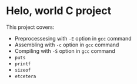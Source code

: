 # Helo, world C project

This project covers:

- Preprocessesing with `-E` option in `gcc` command
- Assembling with `-c` option in `gcc` command
- Compiling with `-S` option in `gcc` command
- `puts`
- `printf`
- `sizeof`
- `etcetera`
